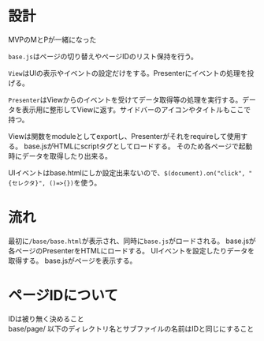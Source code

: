 # 設計
MVPのMとPが一緒になった

`base.js`はページの切り替えやページIDのリスト保持を行う。  

`View`はUIの表示やイベントの設定だけをする。Presenterにイベントの処理を投げる。  

`Presenter`はViewからのイベントを受けてデータ取得等の処理を実行する。データを表示用に整形してViewに返す。サイドバーのアイコンやタイトルもここで持つ。

Viewは関数をmoduleとしてexportし、Presenterがそれをrequireして使用する。
base.jsがHTMLにscriptタグとしてロードする。
そのため各ページで起動時にデータを取得したり出来る。

UIイベントはbase.htmlにしか設定出来ないので、`$(document).on("click", "{セレクタ}", ()=>{})`を使う。

# 流れ
最初に`/base/base.html`が表示され、同時に`base.js`がロードされる。
base.jsが各ページのPresenterをHTMLにロードする。
UIイベントを設定したりデータを取得する。
base.jsがページを表示する。

# ページIDについて
IDは被り無く決めること  
base/page/ 以下のディレクトリ名とサブファイルの名前はIDと同じにすること  



